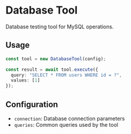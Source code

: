 # Database Tool

Database testing tool for MySQL operations.

## Usage

```typescript
const tool = new DatabaseTool(config);

const result = await tool.execute({
  query: "SELECT * FROM users WHERE id = ?",
  values: [1]
});
```

## Configuration

- `connection`: Database connection parameters
- `queries`: Common queries used by the tool
